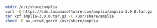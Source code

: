 ﻿```sh
mkdir /usr/share/amplia
curl -O https://cdn.lacunasoftware.com/amplia/amplia-3.0.0.tar.gz
tar xzf amplia-3.0.0.tar.gz -C /usr/share/amplia
chmod -R a=,u+rwX,go+rX /usr/share/amplia
```
